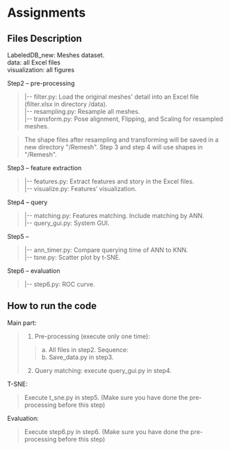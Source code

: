 # Assignments

## Files Description

LabeledDB_new: Meshes dataset.  
data: all Excel files  
visualization: all figures  

Step2 – pre-processing  
>|-- filter.py: Load the original meshes' detail into an Excel file (filter.xlsx in directory /data).  
>|-- resampling.py: Resample all meshes.  
>|-- transform.py: Pose alignment, Flipping, and Scaling for resampled meshes.

>The shape files after resampling and transforming will be saved in a new directory "/Remesh". Step 3 and step 4 will use shapes in "/Remesh".

Step3 – feature extraction  
>|-- features.py: Extract features and story in the Excel files.  
>|-- visualize.py: Features’ visualization.  

Step4 – query  
>|-- matching.py: Features matching. Include matching by ANN.  
>|-- query_gui.py: System GUI.  

Step5 –  
>|-- ann_timer.py: Compare querying time of ANN to KNN.  
>|-- tsne.py: Scatter plot by t-SNE.  

Step6 – evaluation  
>|-- step6.py: ROC curve.  

## How to run the code  

Main part:  
>1.	Pre-processing (execute only one time):   
>>a.	All files in step2. Sequence:   
>>b.	Save_data.py in step3.  
>2.	Query matching: execute query_gui.py in step4.

T-SNE:  
>Execute t_sne.py in step5. (Make sure you have done the pre-processing before this step)  

Evaluation:  
>Execute step6.py in step6. (Make sure you have done the pre-processing before this step)  
